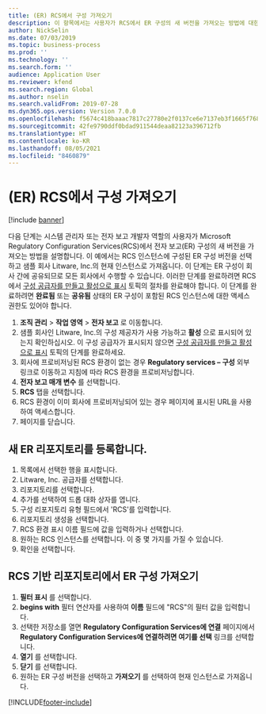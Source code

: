 ```yaml
---
title: (ER) RCS에서 구성 가져오기
description: 이 항목에서는 사용자가 RCS에서 ER 구성의 새 버전을 가져오는 방법에 대한 정보를 제공합니다.
author: NickSelin
ms.date: 07/03/2019
ms.topic: business-process
ms.prod: ''
ms.technology: ''
ms.search.form: ''
audience: Application User
ms.reviewer: kfend
ms.search.region: Global
ms.author: nselin
ms.search.validFrom: 2019-07-28
ms.dyn365.ops.version: Version 7.0.0
ms.openlocfilehash: f5674c418baaac7817c27780e2f0137ce6e7137eb3f1665f768ad843cc5b3114
ms.sourcegitcommit: 42fe9790ddf0bdad911544deaa82123a396712fb
ms.translationtype: HT
ms.contentlocale: ko-KR
ms.lasthandoff: 08/05/2021
ms.locfileid: "8460879"
---
```

# <a name="er-import-configurations-from-rcs"></a>(ER) RCS에서 구성 가져오기

[!include [banner](../../includes/banner.md)]

다음 단계는 시스템 관리자 또는 전자 보고 개발자 역할의 사용자가 Microsoft Regulatory Configuration Services(RCS)에서 전자 보고(ER) 구성의 새 버전을 가져오는 방법을 설명합니다. 이 예에서는 RCS 인스턴스에 구성된 ER 구성 버전을 선택하고 샘플 회사 Litware, Inc.의 현재 인스턴스로 가져옵니다. 이 단계는 ER 구성이 회사 간에 공유되므로 모든 회사에서 수행할 수 있습니다. 이러한 단계를 완료하려면 RCS에서 [구성 공급자를 만들고 활성으로 표시](er-configuration-provider-mark-it-active-2016-11.md) 토픽의 절차를 완료해야 합니다. 이 단계를 완료하려면 **완료됨** 또는 **공유됨** 상태의 ER 구성이 포함된 RCS 인스턴스에 대한 액세스 권한도 있어야 합니다.

1. **조직 관리** > **작업 영역** > **전자 보고** 로 이동합니다. 
2. 샘플 회사인 Litware, Inc.의 구성 제공자가 사용 가능하고 **활성** 으로 표시되어 있는지 확인하십시오. 이 구성 공급자가 표시되지 않으면 [구성 공급자를 만들고 활성으로 표시](er-configuration-provider-mark-it-active-2016-11.md) 토픽의 단계를 완료하세요. 
3. 회사에 프로비저닝된 RCS 환경이 없는 경우 **Regulatory services – 구성** 외부 링크로 이동하고 지침에 따라 RCS 환경을 프로비저닝합니다. 
4. **전자 보고 매개 변수** 를 선택합니다. 
5. **RCS** 탭을 선택합니다. 
6. RCS 환경이 이미 회사에 프로비저닝되어 있는 경우 페이지에 표시된 URL을 사용하여 액세스합니다. 
7. 페이지를 닫습니다. 

## <a name="register-a-new-er-repository"></a>새 ER 리포지토리를 등록합니다. 
1. 목록에서 선택한 행을 표시합니다. 
2. Litware, Inc. 공급자를 선택합니다. 
3. 리포지토리를 선택합니다. 
4. 추가를 선택하여 드롭 대화 상자를 엽니다. 
5. 구성 리포지토리 유형 필드에서 'RCS'를 입력합니다. 
6. 리포지토리 생성을 선택합니다. 
7. RCS 환경 표시 이름 필드에 값을 입력하거나 선택합니다. 
8. 원하는 RCS 인스턴스를 선택합니다. 이 중 몇 가지를 가질 수 있습니다. 
9. 확인을 선택합니다. 

## <a name="import-er-configurations-from-rcs-based-repository"></a>RCS 기반 리포지토리에서 ER 구성 가져오기
1. **필터 표시** 를 선택합니다. 
2. **begins with** 필터 연산자를 사용하여 **이름** 필드에 "RCS"의 필터 값을 입력합니다. 
3. 선택한 저장소를 열면 **Regulatory Configuration Services에 연결** 페이지에서 **Regulatory Configuration Services에 연결하려면 여기를 선택** 링크를 선택합니다. 
4. **열기** 를 선택합니다. 
5. **닫기** 를 선택합니다. 
6. 원하는 ER 구성 버전을 선택하고 **가져오기** 를 선택하여 현재 인스턴스로 가져옵니다.



[!INCLUDE[footer-include](../../../../includes/footer-banner.md)]